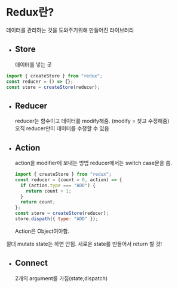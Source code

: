 # Redux란?

데이터를 관리하는 것을 도와주기위해 만들어진 라이브러리

- ## Store
  데이터를 넣는 곳

```js
import { createStore } from "redux";
const reducer = () => {};
const store = createStore(reducer);
```

- ## Reducer

  reducer는 함수이고 데이터를 modify해줌. (modify = 찾고 수정해줌)  
  오직 reducer만이 데이터를 수정할 수 있음

- ## Action

  action을 modifier에 보내는 방법
  reducer에서는 switch case문을 씀.

  ```js
  import { createStore } from "redux";
  const reducer = (count = 0, action) => {
    if (action.type === "ADD") {
      return count + 1;
    }
    return count;
  };
  const store = createStore(reducer);
  store.dispath({ type: "ADD" });
  ```

  Action은 Object여야함.

절대 mutate state는 하면 안됨. 새로운 state를 만들어서 return 할 것!

- ## Connect

  2개의 argument를 가짐(state,dispatch)

